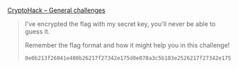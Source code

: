 [CryptoHack – General challenges](https://cryptohack.org/challenges/general/)

> I've encrypted the flag with my secret key, you'll never be able to guess it.
>
> Remember the flag format and how it might help you in this challenge!
>
>     0e0b213f26041e480b26217f27342e175d0e070a3c5b103e2526217f27342e175d0e077e263451150104
